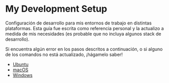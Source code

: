# My Development Setup

Configuración de desarrollo para mis entornos de trabajo en distintas plataformas. Esta guía fue escrita como referencia personal y la actualizo a medida de mis necesidades (es probable que no incluya algunos stack de desarrollo).

Si encuentra algún error en los pasos descritos a continuación, o si alguno de los comandos no está actualizado, ¡hágamelo saber!

- [Ubuntu](https://github.com/ctrbts/my-dev-setup/blob/main/conf/setup-ubuntu.md)
- [macOS](https://github.com/ctrbts/my-dev-setup/blob/main/conf/setup-mac.md)
- [Windows](https://github.com/ctrbts/my-dev-setup/blob/main/conf/setup-win.md)
